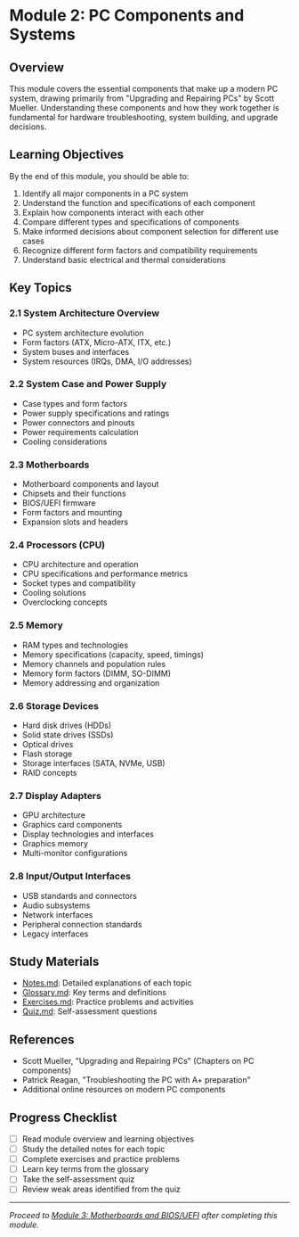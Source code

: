 # Module 2: PC Components and Systems

## Overview

This module covers the essential components that make up a modern PC system, drawing primarily from "Upgrading and Repairing PCs" by Scott Mueller. Understanding these components and how they work together is fundamental for hardware troubleshooting, system building, and upgrade decisions.

## Learning Objectives

By the end of this module, you should be able to:

1. Identify all major components in a PC system
2. Understand the function and specifications of each component
3. Explain how components interact with each other
4. Compare different types and specifications of components
5. Make informed decisions about component selection for different use cases
6. Recognize different form factors and compatibility requirements
7. Understand basic electrical and thermal considerations

## Key Topics

### 2.1 System Architecture Overview
- PC system architecture evolution
- Form factors (ATX, Micro-ATX, ITX, etc.)
- System buses and interfaces
- System resources (IRQs, DMA, I/O addresses)

### 2.2 System Case and Power Supply
- Case types and form factors
- Power supply specifications and ratings
- Power connectors and pinouts
- Power requirements calculation
- Cooling considerations

### 2.3 Motherboards
- Motherboard components and layout
- Chipsets and their functions
- BIOS/UEFI firmware
- Form factors and mounting
- Expansion slots and headers

### 2.4 Processors (CPU)
- CPU architecture and operation
- CPU specifications and performance metrics
- Socket types and compatibility
- Cooling solutions
- Overclocking concepts

### 2.5 Memory
- RAM types and technologies
- Memory specifications (capacity, speed, timings)
- Memory channels and population rules
- Memory form factors (DIMM, SO-DIMM)
- Memory addressing and organization

### 2.6 Storage Devices
- Hard disk drives (HDDs)
- Solid state drives (SSDs)
- Optical drives
- Flash storage
- Storage interfaces (SATA, NVMe, USB)
- RAID concepts

### 2.7 Display Adapters
- GPU architecture
- Graphics card components
- Display technologies and interfaces
- Graphics memory
- Multi-monitor configurations

### 2.8 Input/Output Interfaces
- USB standards and connectors
- Audio subsystems
- Network interfaces
- Peripheral connection standards
- Legacy interfaces

## Study Materials

- [Notes.md](./Notes.md): Detailed explanations of each topic
- [Glossary.md](./Glossary.md): Key terms and definitions
- [Exercises.md](./Exercises.md): Practice problems and activities
- [Quiz.md](./Quiz.md): Self-assessment questions

## References

- Scott Mueller, "Upgrading and Repairing PCs" (Chapters on PC components)
- Patrick Reagan, "Troubleshooting the PC with A+ preparation"
- Additional online resources on modern PC components

## Progress Checklist

- [ ] Read module overview and learning objectives
- [ ] Study the detailed notes for each topic
- [ ] Complete exercises and practice problems
- [ ] Learn key terms from the glossary
- [ ] Take the self-assessment quiz
- [ ] Review weak areas identified from the quiz

---

*Proceed to [Module 3: Motherboards and BIOS/UEFI](../03_Motherboards_and_BIOS/README.md) after completing this module.*
